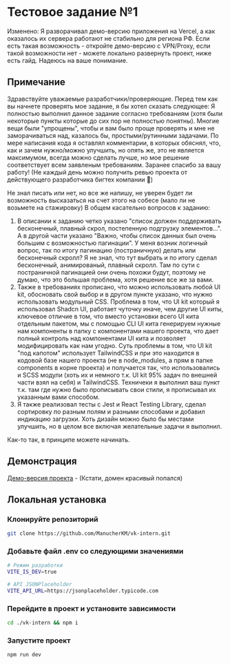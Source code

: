 # Тестовое задание №1

Изменено: Я разворачивал демо-версию приложения на Vercel, а как оказалось их
сервера работают не стабильно для региона РФ. Если есть такая возможность -
откройте демо-версию с VPN/Proxy, если такой возможности нет - можете локально
развернуть проект, ниже есть гайд. Надеюсь на ваше понимание.

## Примечание

Здравствуйте уважаемые разработчики/проверяющие. Перед тем как вы начнете
проверять мое задание, я бы хотел сказать следующее: Я полностью выполнил данное
задание согласно требованиям (хотя были некоторые пункты которые до сих пор не
полностью понятны). Многие вещи были "упрощены", чтобы и вам было проще
проверять и мне не заморачиваться над, казалось бы, простыми/рутинными задачами.
По мере написания кода я оставлял комментарии, в которых обяснял, что, как и
зачем нужно/можно улучшить, но опять же, это не является максимумом, всегда
можно сделать лучше, но мое решение соответствует всем заявленым требованиям.
Заранее спасибо за вашу работу! (Не каждый день можно получить ревью проекта от
действующего разработчика бигтех компании 🙂)

Не знал писать или нет, но все же напишу, не уверен будет ли возможность
высказаться на счет этого на собесе (мало ли не возьмете на стажировку) В общем
касательно вопросов к заданию:

1. В описании к заданию четко указано "список должен поддерживать бесконечный,
   плавный скрол, постепенную подгрузку элементов...". А в другой части указано
   "Важно, чтобы список данных был очень большим с возможностью пагинации". У
   меня возник логичный вопрос, так по итогу пагинацию (постраничную) делать или
   бесконечный скролл? Я не знал, что тут выбрать и по итогу сделал бесконечный,
   анимированый, плавный скролл. Там по сути с постраничной пагинацией они очень
   похожи будут, поэтому не думаю, что это большая проблема, хотя решение все же
   за вами.
2. Также в требованиях прописано, что можно использовать любой UI kit,
   обосновать свой выбор и в другом пункте указано, что нужно использовать
   модульный CSS. Проблема в том, что UI kit который я использовал Shadcn UI,
   работает чуточку иначе, чем другие UI киты, ключевое отличие в том, что
   вместо установки всего UI кита отдельным пакетом, мы с помощью CLI UI кита
   генерируем нужные нам компоненты в папку с компонентами нашего проекта, что
   дает полный контроль над компонентами UI кита и позволяет модифицировать как
   нам угодно. Суть проблемы в том, что UI kit "под капотом" использует
   TailwindCSS и при это находится в кодовой базе нашего проекта (не в
   node_modules, а прям в папке components в корне проекта) и получается так,
   что использовались и SCSS модули (хоть их и немного т.к. UI kit 95% задач по
   внешней части взял на себя) и TailwindCSS. Техничеки я выполнил ваш пункт
   т.к. там где нужно было прописывать свои стили, я прописывал их указанным
   вами способом.
3. Я также реализовал тесты с Jest и React Testing Library, сделал сортировку по
   разным полям и разными способами и добавил индикацию загрузки. Хоть дизайн
   можно было бы местами улучшить, но в целом все включая желательные задачи я
   выполнил.

Как-то так, в принципе можете начинать.

## Демонстрация

[Демо-версия проекта](https://vk-intern.vercel.app) - (Кстати, домен красивый
попался)

## Локальная установка

### Клонируйте репозиторий

```bash
git clone https://github.com/ManucherKM/vk-intern.git
```

### Добавьте файл .env со следующими значениями

```bash
# Режим разработки
VITE_IS_DEV=true

# API JSONPlaceholder
VITE_API_URL=https://jsonplaceholder.typicode.com
```

### Перейдите в проект и установите зависимости

```bash
cd ./vk-intern && npm i
```

### Запустите проект

```bash
npm run dev
```
